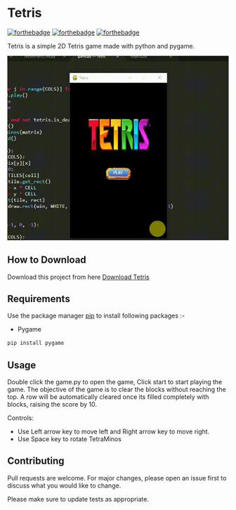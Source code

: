 # Tetris

[![forthebadge](https://forthebadge.com/images/badges/built-with-love.svg)](https://forthebadge.com)
[![forthebadge](https://forthebadge.com/images/badges/built-with-swag.svg)](https://forthebadge.com)
[![forthebadge](https://forthebadge.com/images/badges/made-with-python.svg)](https://forthebadge.com)

Tetris is a simple 2D Tetris game made with python and pygame.

![Alt text](app.gif?raw=true "Tetris")

## How to Download

Download this project from here [Download Tetris](https://downgit.github.io/#/home?url=https://github.com/pyGuru123/Python-Games/tree/master/Tetris)

## Requirements

Use the package manager [pip](https://pip.pypa.io/en/stable/) to install following packages :-
* Pygame

```bash
pip install pygame
```

## Usage

Double click the game.py to open the game, Click start to start playing the game. The objective of the game is to clear the blocks without reaching the top. A row will be automatically cleared once its filled completely with blocks, raising the score by 10.

Controls:
* Use Left arrow key to move left and Right arrow key to move right.
* Use Space key to rotate TetraMinos

## Contributing

Pull requests are welcome. For major changes, please open an issue first to discuss what you would like to change.

Please make sure to update tests as appropriate.